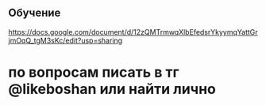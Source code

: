 ## Обучение 
https://docs.google.com/document/d/12zQMTrmwqXlbEfedsrYkyymqYattGrjmOqQ_tgM3sKc/edit?usp=sharing
# по вопросам писать в тг @likeboshan или найти лично 
